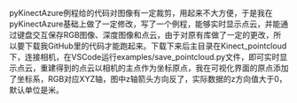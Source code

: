 pyKinectAzure例程给的代码对图像有一定裁剪，用起来不大方便，于是我在pyKinectAzure基础上做了一定修改，写了一个例程，能够实时显示点云，并能通过键盘交互保存RGB图像、深度图像和点云，由于对原有库做了一定的更改，所以要下载我GitHub里的代码才能跑起来。下载下来后主目录在Kinect_pointcloud下，连接相机，在VSCode运行examples/save_pointcloud.py文件，即可实时显示点云，重建得到的点云以相机的主点作为坐标原点，我在可视化界面的原点添加了坐标系，RGB对应XYZ轴，图中z轴箭头方向反了，实际数据的z方向值大于0，默认单位是米。